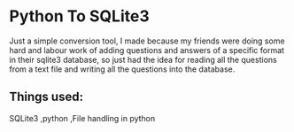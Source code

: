 # Python To SQLite3

Just a simple conversion tool, I made because my friends were doing some hard and labour work of adding questions and answers of a specific format in their sqlite3 database, so just had the idea for reading all the questions from a text file and writing all the questions into the database.

## Things used:
   SQLite3
   ,python
   ,File handling in python
   